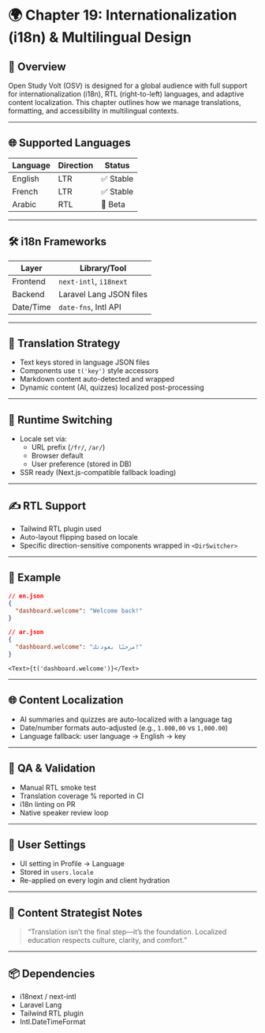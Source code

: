 # 🌍 Chapter 19: Internationalization (i18n) & Multilingual Design

## 🎯 Overview

Open Study Volt (OSV) is designed for a global audience with full support for internationalization (i18n), RTL (right-to-left) languages, and adaptive content localization. This chapter outlines how we manage translations, formatting, and accessibility in multilingual contexts.

---

## 🌐 Supported Languages

| Language | Direction | Status   |
|----------|-----------|----------|
| English  | LTR       | ✅ Stable |
| French   | LTR       | ✅ Stable |
| Arabic   | RTL       | 🧪 Beta  |

---

## 🛠️ i18n Frameworks

| Layer     | Library/Tool             |
|-----------|--------------------------|
| Frontend  | `next-intl`, `i18next`   |
| Backend   | Laravel Lang JSON files  |
| Date/Time | `date-fns`, Intl API     |

---

## 🧩 Translation Strategy

- Text keys stored in language JSON files
- Components use `t('key')` style accessors
- Markdown content auto-detected and wrapped
- Dynamic content (AI, quizzes) localized post-processing

---

## 🔄 Runtime Switching

- Locale set via:
  - URL prefix (`/fr/`, `/ar/`)
  - Browser default
  - User preference (stored in DB)
- SSR ready (Next.js-compatible fallback loading)

---

## ✍️ RTL Support

- Tailwind RTL plugin used
- Auto-layout flipping based on locale
- Specific direction-sensitive components wrapped in `<DirSwitcher>`

---

## 📄 Example

```json
// en.json
{
  "dashboard.welcome": "Welcome back!"
}

// ar.json
{
  "dashboard.welcome": "مرحبًا بعودتك!"
}
```

```tsx
<Text>{t('dashboard.welcome')}</Text>
```

---

## 🌐 Content Localization

- AI summaries and quizzes are auto-localized with a language tag
- Date/number formats auto-adjusted (e.g., `1.000,00` vs `1,000.00`)
- Language fallback: user language → English → key

---

## 🧪 QA & Validation

- Manual RTL smoke test
- Translation coverage % reported in CI
- i18n linting on PR
- Native speaker review loop

---

## 👤 User Settings

- UI setting in Profile → Language
- Stored in `users.locale`
- Re-applied on every login and client hydration

---

## 🧠 Content Strategist Notes

> “Translation isn’t the final step—it’s the foundation. Localized education respects culture, clarity, and comfort.”

---

## 📦 Dependencies

- i18next / next-intl
- Laravel Lang
- Tailwind RTL plugin
- Intl.DateTimeFormat
